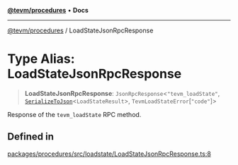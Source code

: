 [**@tevm/procedures**](../README.md) • **Docs**

***

[@tevm/procedures](../globals.md) / LoadStateJsonRpcResponse

# Type Alias: LoadStateJsonRpcResponse

> **LoadStateJsonRpcResponse**: `JsonRpcResponse`\<`"tevm_loadState"`, [`SerializeToJson`](SerializeToJson.md)\<`LoadStateResult`\>, `TevmLoadStateError`\[`"code"`\]\>

Response of the `tevm_loadState` RPC method.

## Defined in

[packages/procedures/src/loadstate/LoadStateJsonRpcResponse.ts:8](https://github.com/qbzzt/tevm-monorepo/blob/main/packages/procedures/src/loadstate/LoadStateJsonRpcResponse.ts#L8)
